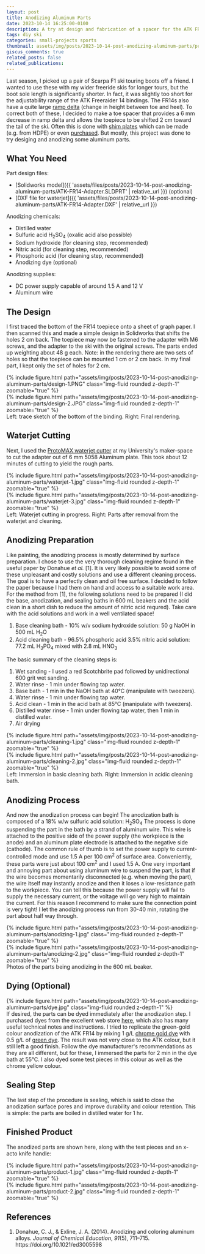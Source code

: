 ```yaml
---
layout: post
title: Anodizing Aluminum Parts
date: 2023-10-14 16:25:00-0100
description: A try at design and fabrication of a spacer for the ATK FR14 binding.
tags: diy ski
categories: small-projects sports
thumbnail: assets/img/posts/2023-10-14-post-anodizing-aluminum-parts/product-1.jpg
giscus_comments: true
related_posts: false
related_publications:
---
```


Last season, I picked up a pair of Scarpa F1 ski touring boots off a friend. I wanted to use these with my wider freeride skis for longer tours, but the boot sole length is significantly shorter. In fact, it was slightly too short for the adjustability range of the ATK Freeraider 14 bindings. The FR14s also have a quite large [ramp delta](https://skimo.co/pin-heights) (change in height between toe and heel). To correct both of these, I decided to make a toe spacer that provides a 6 mm decrease in ramp delta and allows the toepiece to be shifted 2 cm toward the tail of the ski. Often this is done with [shim plates](https://wildsnow.com/10733/get-up-rise-up-stand-up-for-your-ramp/) which can be made (e.g. from HDPE) or even [purchased](https://www.haganskimountaineering.com/products/core-12-pro-toe-shim). But mostly, this project was done to try desiging and anodizing some aluminum parts.

## What You Need

Part design files:
- [Solidworks model]({{ 'assets/files/posts/2023-10-14-post-anodizing-aluminum-parts/ATK-FR14-Adapter.SLDPRT' | relative_url }}) (optional)
- [DXF file for waterjet]({{ 'assets/files/posts/2023-10-14-post-anodizing-aluminum-parts/ATK-FR14-Adapter.DXF' | relative_url }})

Anodizing chemicals:
- Distilled water
- Sulfuric acid H<sub>2</sub>SO<sub>4</sub> (oxalic acid also possible)
- Sodium hydroxide (for cleaning step, recommended)
- Nitric acid (for cleaning step, recommended)
- Phosphoric acid (for cleaning step, recommended)
- Anodizing dye (optional)

Anodizing supplies:
- DC power supply capable of around 1.5 A and 12 V
- Aluminum wire

## The Design

I first traced the bottom of the FR14 toepiece onto a sheet of graph paper. I then scanned this and made a simple design in Solidworks that shifts the holes 2 cm back. The toepiece may now be fastened to the adapter with M6 screws, and the adapter to the ski with the original screws. The parts ended up weighting about 48 g each. Note: in the rendering there are two sets of holes so that the toepiece can be mounted 1 cm or 2 cm back. In my final part, I kept only the set of holes for 2 cm.

<div class="row">
    <div class="col-sm mt-6 mt-md-0">
        {% include figure.html path="assets/img/posts/2023-10-14-post-anodizing-aluminum-parts/design-1.PNG" class="img-fluid rounded z-depth-1" zoomable="true" %}
    </div>
    <div class="col-sm mt-6 mt-md-0">
        {% include figure.html path="assets/img/posts/2023-10-14-post-anodizing-aluminum-parts/design-2.JPG" class="img-fluid rounded z-depth-1" zoomable="true" %}
    </div>
</div>

<div class="caption">
    Left: trace sketch of the bottom of the binding. Right: Final rendering.
</div>

## Waterjet Cutting

Next, I used the [ProtoMAX waterjet cutter](https://www.omax.com/de?oReset=de) at my University's maker-space to cut the adapter out of 6 mm 5058 Aluminum plate. This took about 12 minutes of cutting to yield the rough parts.

<div class="row">
    <div class="col-sm mt-3 mt-md-0">
        {% include figure.html path="assets/img/posts/2023-10-14-post-anodizing-aluminum-parts/waterjet-1.jpg" class="img-fluid rounded z-depth-1" zoomable="true" %}
    </div>
    <div class="col-sm mt-6 mt-md-0">
        {% include figure.html path="assets/img/posts/2023-10-14-post-anodizing-aluminum-parts/waterjet-3.jpg" class="img-fluid rounded z-depth-1" zoomable="true" %}
    </div>
</div>

<div class="caption">
    Left: Waterjet cutting in progress. Right: Parts after removal from the waterjet and cleaning.
</div>

## Anodizing Preparation

Like painting, the anodizing process is mostly determined by surface preparation. I chose to use the very thorough cleaning regime found in the useful paper by Donahue *et al.* [1]. It is very likely possible to avoid some of these unpleasant and costly solutions and use a different cleaning process. The goal is to have a perfectly clean and oil free surface. I decided to follow the paper because I had them on hand and access to a suitable work area. For the method from [1], the following solutions need to be prepared (I did the base, anodization, and sealing baths in 600 mL beakers and the acid clean in a short dish to reduce the amount of nitric acid requred). Take care with the acid solutions and work in a well ventilated space!
1. Base cleaning bath - 10% w/v sodium hydroxide solution: 50 g NaOH in 500 mL H<sub>2</sub>O
2. Acid cleaning bath - 96.5% phosphoric acid 3.5% nitric acid solution: 77.2 mL H<sub>3</sub>PO<sub>4</sub> mixed with 2.8 mL HNO<sub>3</sub>

The basic summary of the cleaning steps is:
1. Wet sanding - I used a red Scotchbrite pad followed by unidirectional 600 grit wet sanding.
2. Water rinse - 1 min under flowing tap water.
3. Base bath - 1 min in the NaOH bath at 40°C (manipulate with tweezers).
4. Water rinse - 1 min under flowing tap water.
5. Acid clean - 1 min in the acid bath at 85°C (manipulate with tweezers).
6. Distilled water rinse - 1 min under flowing tap water, then 1 min in distilled water.
7. Air drying

<div class="row">
    <div class="col-sm mt-3 mt-md-0">
        {% include figure.html path="assets/img/posts/2023-10-14-post-anodizing-aluminum-parts/cleaning-1.jpg" class="img-fluid rounded z-depth-1" zoomable="true" %}
    </div>
    <div class="col-sm mt-6 mt-md-0">
        {% include figure.html path="assets/img/posts/2023-10-14-post-anodizing-aluminum-parts/cleaning-2.jpg" class="img-fluid rounded z-depth-1" zoomable="true" %}
    </div>
</div>

<div class="caption">
    Left: Immersion in basic cleaning bath. Right: Immersion in acidic cleaning bath.
</div>

## Anodizing Process

And now the anodization process can begin! The anodization bath is composed of a 18% w/w sulfuric acid solution: H<sub>2</sub>SO<sub>4</sub> The process is done suspending the part in the bath by a strand of aluminum wire. This wire is attached to the positive side of the power supply (the workpiece is the anode) and an aluminum plate electrode is attached to the negative side (cathode). The common rule of thumb is to set the power supply to current-controlled mode and use 1.5 A per 100 cm<sup>2</sup> of surface area. Conveniently, these parts were just about 100 cm<sup>2</sup> and I used 1.5 A. One very important and annoying part about using aluminum wire to suspend the part, is that if the wire becomes momentarily disconnected (e.g. when moving the part), the wire itself may instantly anodize and then it loses a low-resistance path to the workpiece. You can tell this because the power supply will fail to supply the necessary current, or the voltage will go very high to maintain the current. For this reason I recommend to make sure the connection point is very tight! I let the anodizing process run from 30-40 min, rotating the part about half way through.

<div class="row">
    <div class="col-sm mt-3 mt-md-0">
        {% include figure.html path="assets/img/posts/2023-10-14-post-anodizing-aluminum-parts/anodizing-1.jpg" class="img-fluid rounded z-depth-1" zoomable="true" %}
    </div>
    <div class="col-sm mt-6 mt-md-0">
        {% include figure.html path="assets/img/posts/2023-10-14-post-anodizing-aluminum-parts/anodizing-2.jpg" class="img-fluid rounded z-depth-1" zoomable="true" %}
    </div>
</div>

<div class="caption">
    Photos of the parts being anodizing in the 600 mL beaker.
</div>

## Dying (Optional)

<div class="col-sm-4 mt-3 mt-md-0" style="float:right;">
    {% include figure.html path="assets/img/posts/2023-10-14-post-anodizing-aluminum-parts/dye.jpg" class="img-fluid rounded z-depth-1" %}
</div>

If desired, the parts can be dyed immediately after the anodization step. I purchased dyes from the excellent web store [here](https://www.electronic-thingks.de/), which also has many useful technical notes and instructions. I tried to replicate the green-gold colour anodization of the ATK FR14 by mixing 1 g/L [chrome gold dye](https://www.electronic-thingks.de/de/produkte/eloxalfarben/chromgelb.html) with 0.5 g/L of [green dye](https://www.electronic-thingks.de/de/produkte/eloxalfarben/gruen.html). The result was not very close to the ATK colour, but it still left a good finish. Follow the dye manufacturer's recommendations as they are all different, but for these, I immersed the parts for 2 min in the dye bath at 55°C. I also dyed some test pieces in this colour as well as the chrome yellow colour.

## Sealing Step

The last step of the procedure is sealing, which is said to close the anodization surface pores and improve durability and colour retention. This is simple: the parts are boiled in distilled water for 1 hr.

## Finished Product

The anodized parts are shown here, along with the test pieces and an x-acto knife handle:

<div class="row">
    <div class="col-sm mt-3 mt-md-0">
        {% include figure.html path="assets/img/posts/2023-10-14-post-anodizing-aluminum-parts/product-1.jpg" class="img-fluid rounded z-depth-1" zoomable="true" %}
    </div>
    <div class="col-sm mt-6 mt-md-0">
        {% include figure.html path="assets/img/posts/2023-10-14-post-anodizing-aluminum-parts/product-2.jpg" class="img-fluid rounded z-depth-1" zoomable="true" %}
    </div>
</div>

## References

1. <div class="csl-entry">Donahue, C. J., &#38; Exline, J. A. (2014). Anodizing and coloring aluminum alloys. <i>Journal of Chemical Education</i>, <i>91</i>(5), 711–715. https://doi.org/10.1021/ed3005598</div>